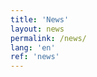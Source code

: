 ```yaml
---
title: 'News'
layout: news
permalink: /news/
lang: 'en'
ref: 'news'
---
```

<!--- {% include news-list.html %} --->